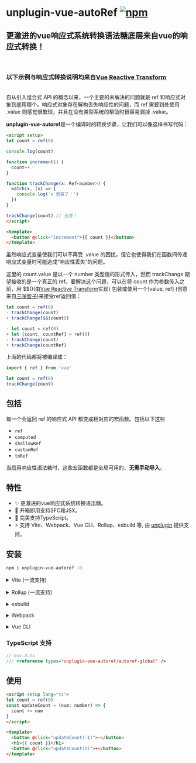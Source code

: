 # unplugin-vue-autoRef [![npm](https://img.shields.io/npm/v/unplugin-vue-autoref.svg)](https://npmjs.com/package/unplugin-vue-autoref)

## 更激进的vue响应式系统转换语法糖底层来自vue的响应式转换！
<br/>

### 以下示例与响应式转换说明均来自[Vue Reactive Transform](https://cn.vuejs.org/guide/extras/reactivity-transform.html)
<br/>
自从引入组合式 API 的概念以来，一个主要的未解决的问题就是 ref 和响应式对象到底用哪个。响应式对象存在解构丢失响应性的问题，而 ref 需要到处使用 .value 则感觉很繁琐，并且在没有类型系统的帮助时很容易漏掉 .value。

**unplugin-vue-autoref**是一个编译时的转换步骤，让我们可以像这样书写代码：
```html
<script setup>
let count = ref(0)

console.log(count)

function increment() {
  count++
}

function trackChange(x: Ref<number>) {
  watch(x, (x) => {
    console.log('x 改变了！')
  })
}

trackChange(count) // 无效！
</script>

<template>
  <button @click="increment">{{ count }}</button>
</template>
```

虽然响应式变量使我们可以不再受 .value 的困扰，但它也使得我们在函数间传递响应式变量时可能造成“响应性丢失”的问题。

这里的 count.value 是以一个 number 类型值的形式传入，然而 trackChange 期望接收的是一个真正的 ref。要解决这个问题，可以在将 count 作为参数传入之前，用 $$()(由[Vue Reactive Transform](https://vuejs.org/guide/extras/reactivity-transform.html#retaining-reactivity-across-function-boundaries)实现) 包装或使用一个[value, ref] (创意来自[三咲智子](https://github.com/sxzz))来接受ref返回值：

```ts
let count = ref(0)
- trackChange(count)
+ trackChange($$(count))
```
```ts
- let count = ref(0)
+ let [count, countRef] = ref(0)
- trackChange(count)
+ trackChange(countRef)
```
上面的代码都将被编译成：
```ts
import { ref } from 'vue'

let count = ref(0)
trackChange(count)
```

## 包括

每一个会返回 ref 的响应式 API 都变成相对应的宏函数。包括以下这些

- `ref`
- `computed`
- `shallowRef`
- `customRef`
- `toRef`

当启用响应性语法糖时，这些宏函数都是全局可用的、**无需手动导入**。

## 特性


- ✨ 更激进的vue响应式系统转换语法糖。
- 💚 开箱即用支持SFC和JSX。
- 🦾 完美支持TypeScript。
- ⚡️ 支持 Vite、Webpack、Vue CLI、Rollup、esbuild 等, 由 [unplugin](https://github.com/unjs/unplugin) 提供支持。

## 安装

```bash
npm i unplugin-vue-autoref -D
```

<details>
<summary>Vite (一流支持)</summary><br>

```ts
// vite.config.ts
import AutoRef from 'unplugin-vue-autoref/vite'
import Vue from '@vitejs/plugin-vue'

export default defineConfig({
  plugins: [AutoRef(), Vue({ reactivityTransform: true })],
})
```

<br></details>

<details>
<summary>Rollup (一流支持)</summary><br>

```ts
// rollup.config.js
import Vue from 'unplugin-vue/rollup'
import AutoRef from 'unplugin-vue-autoref/rollup'

export default {
  plugins: [AutoRef(), Vue({ reactivityTransform: true })], // 必须在vue插件之前!
}
```

<br></details>

<details>
<summary>esbuild</summary><br>

```ts
// esbuild.config.js
import { build } from 'esbuild'

build({
  plugins: [
    require('unplugin-vue-autoref/esbuild')(), // 必须在vue插件之前!
    require('unplugin-vue/esbuild')(),
  ],
})
```

<br></details>

<details>
<summary>Webpack</summary><br>

```ts
// webpack.config.js
module.exports = {
  /* ... */
  plugins: [
    require('unplugin-vue-autoref/webpack')(), // 必须在vue插件之前!
    require('unplugin-vue/webpack')(),
  ],
}
```

<br></details>

<details>
<summary>Vue CLI</summary><br>

```ts
// vue.config.js
module.exports = {
  configureWebpack: {
    plugins: [require('unplugin-vue-autoref/webpack')()],
  },
}
```

<br></details>

### TypeScript 支持

```ts
// env.d.ts
/// <reference types="unplugin-vue-autoref/autoref-global" />
```

## 使用

```html
<script setup lang="ts">
let count = ref(0)
const updateCount = (num: number) => {
  count += num
}
</script>

<template>
  <button @click="updateCount(-1)">-</button>
  <h1>{{ count }}</h1>
  <button @click="updateCount(1)">+</button>
</template>

```

